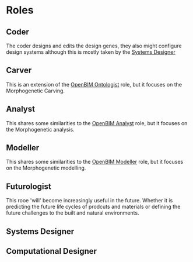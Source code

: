 # Roles


## Coder
The coder designs and edits the design genes, they also might configure design systems although this is mostly taken by the [Systems Designer]



## Carver
This is an extension of the [OpenBIM Ontologist] role, but it focuses on the Morphogenetic Carving.


## Analyst

This shares some similarities to the [OpenBIM Analyst] role, but it focuses on the Morphogenetic analysis.


## Modeller
This shares some similarities to the [OpenBIM Modeller] role, but it focuses on the Morphogenetic modelling.


## Futurologist
This rooe 'will' become increasingly useful in the future. Whether it is predicting the future life cycles of prodcuts and materials or defining the future challenges to the built and natural environments.


## Systems Designer


## Computational Designer

[OpenBIM Modeller]: /41934/Roles/Modeller
[OpenBIM Analyst]: /41934/Roles/Analyst
[OpenBIM Ontologist]: /41934/Roles/Ontologist
[Systems Designer]: /Roles/SystemsDesigner
